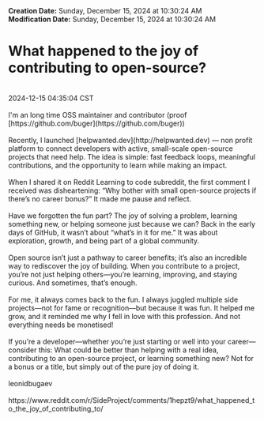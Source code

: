 <div><b>Creation Date:</b> Sunday, December 15, 2024 at 10:30:24 AM<br></div>
<div><b>Modification Date:</b> Sunday, December 15, 2024 at 10:30:24 AM<br></div>
<div><h1>What happened to the joy of contributing to open-source?</h1></div>
<div><br></div>
<div> 2024-12-15 04:35:04 CST</div>
<div><br></div>
<div>I'm an long time OSS maintainer and contributor (proof [https://github.com/buger](https://github.com/buger))</div>
<div><br></div>
<div>Recently, I launched [helpwanted.dev](http://helpwanted.dev) — non profit platform to connect developers with active, small-scale open-source projects that need help. The idea is simple: fast feedback loops, meaningful contributions, and the opportunity to learn while making an impact.</div>
<div><br></div>
<div>When I shared it on Reddit Learning to code subreddit, the first comment I received was disheartening: “Why bother with small open-source projects if there’s no career bonus?” It made me pause and reflect.</div>
<div><br></div>
<div>Have we forgotten the fun part? The joy of solving a problem, learning something new, or helping someone just because we can? Back in the early days of GitHub, it wasn’t about “what’s in it for me.” It was about exploration, growth, and being part of a global community.</div>
<div><br></div>
<div>Open source isn’t just a pathway to career benefits; it’s also an incredible way to rediscover the joy of building. When you contribute to a project, you’re not just helping others—you’re learning, improving, and staying curious. And sometimes, that’s enough.</div>
<div><br></div>
<div>For me, it always comes back to the fun. I always juggled multiple side projects—not for fame or recognition—but because it was fun. It helped me grow, and it reminded me why I fell in love with this profession. And not everything needs be monetised!</div>
<div><br></div>
<div>If you’re a developer—whether you’re just starting or well into your career—consider this: What could be better than helping with a real idea, contributing to an open-source project, or learning something new? Not for a bonus or a title, but simply out of the pure joy of doing it.</div>
<div><br></div>
<div>leonidbugaev</div>
<div><br></div>
<div>https://www.reddit.com/r/SideProject/comments/1hepzt9/what_happened_to_the_joy_of_contributing_to/</div>

